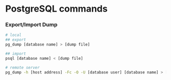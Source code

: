 # PostgreSQL commands

### Export/Import Dump
```bash
# local
## export
pg_dump [database name] > [dump file]

## import
psql [database name] < [dump file]

# remote server
pg_dump -h [host address] -Fc -O -U [database user] [database name] > [dump file]
```
